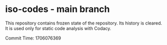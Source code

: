 # iso-codes - main branch

This repository contains frozen state of the repository.
Its history is cleared. It is used only for static code
analysis with Codacy.

Commit Time: 1706076369